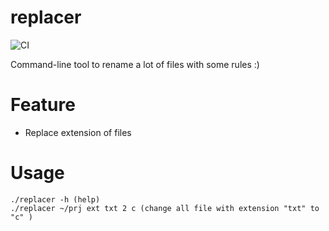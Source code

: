 # replacer 
![CI](https://github.com/guerinoni/replacer/workflows/CI/badge.svg)

Command-line tool to rename a lot of files with some rules :)

# Feature
* Replace extension of files

# Usage
```
./replacer -h (help)
./replacer ~/prj ext txt 2 c (change all file with extension "txt" to "c" )
```